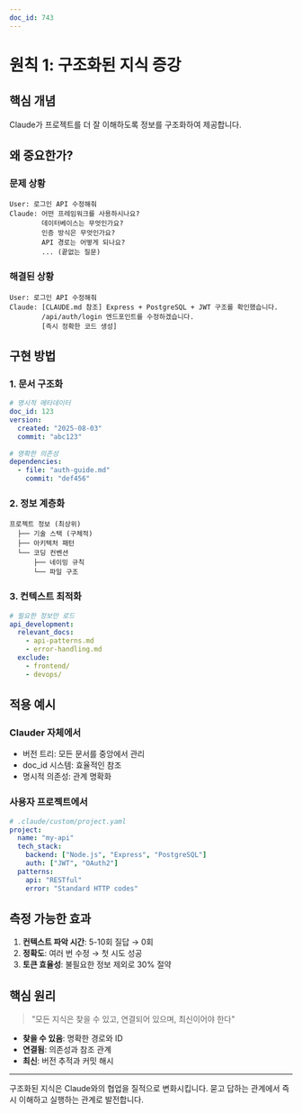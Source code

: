 ```yaml
---
doc_id: 743
---
```


# 원칙 1: 구조화된 지식 증강

## 핵심 개념
Claude가 프로젝트를 더 잘 이해하도록 정보를 구조화하여 제공합니다.

## 왜 중요한가?

### 문제 상황
```
User: 로그인 API 수정해줘
Claude: 어떤 프레임워크를 사용하시나요? 
        데이터베이스는 무엇인가요?
        인증 방식은 무엇인가요?
        API 경로는 어떻게 되나요?
        ... (끝없는 질문)
```

### 해결된 상황
```
User: 로그인 API 수정해줘
Claude: [CLAUDE.md 참조] Express + PostgreSQL + JWT 구조를 확인했습니다.
        /api/auth/login 엔드포인트를 수정하겠습니다.
        [즉시 정확한 코드 생성]
```

## 구현 방법

### 1. 문서 구조화
```yaml
# 명시적 메타데이터
doc_id: 123
version: 
  created: "2025-08-03"
  commit: "abc123"
  
# 명확한 의존성
dependencies:
  - file: "auth-guide.md"
    commit: "def456"
```

### 2. 정보 계층화
```
프로젝트 정보 (최상위)
  ├── 기술 스택 (구체적)
  ├── 아키텍처 패턴
  └── 코딩 컨벤션
      ├── 네이밍 규칙
      └── 파일 구조
```

### 3. 컨텍스트 최적화
```yaml
# 필요한 정보만 로드
api_development:
  relevant_docs:
    - api-patterns.md
    - error-handling.md
  exclude:
    - frontend/
    - devops/
```

## 적용 예시

### Clauder 자체에서
- 버전 트리: 모든 문서를 중앙에서 관리
- doc_id 시스템: 효율적인 참조
- 명시적 의존성: 관계 명확화

### 사용자 프로젝트에서
```yaml
# .claude/custom/project.yaml
project:
  name: "my-api"
  tech_stack:
    backend: ["Node.js", "Express", "PostgreSQL"]
    auth: ["JWT", "OAuth2"]
  patterns:
    api: "RESTful"
    error: "Standard HTTP codes"
```

## 측정 가능한 효과

1. **컨텍스트 파악 시간**: 5-10회 질답 → 0회
2. **정확도**: 여러 번 수정 → 첫 시도 성공
3. **토큰 효율성**: 불필요한 정보 제외로 30% 절약

## 핵심 원리

> "모든 지식은 찾을 수 있고, 연결되어 있으며, 최신이어야 한다"

- **찾을 수 있음**: 명확한 경로와 ID
- **연결됨**: 의존성과 참조 관계
- **최신**: 버전 추적과 커밋 해시

---

구조화된 지식은 Claude와의 협업을 질적으로 변화시킵니다.
묻고 답하는 관계에서 즉시 이해하고 실행하는 관계로 발전합니다.